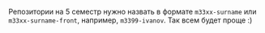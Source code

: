 Репозитории на 5 семестр нужно назвать в формате `m33xx-surname` или `m33xx-surname-front`, например, `m3399-ivanov`. Так всем будет проще :)
